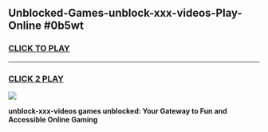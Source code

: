 
## Unblocked-Games-unblock-xxx-videos-Play-Online #0b5wt
<h3>
<a href="https://news.freeplayer.one?title=unblock-xxx-videos&ref=3">CLICK TO PLAY</a></h3>
<hr>

<h3>
<a href="https://news.freeplayer.one?title=unblock-xxx-videos&ref=3">CLICK 2 PLAY</a>
  
</h3>

<a href="https://news.freeplayer.one?title=unblock-xxx-videos&ref=3"><img src="https://clearcache.store/games.png"></a>


**unblock-xxx-videos games unblocked: Your Gateway to Fun and Accessible Online Gaming**
